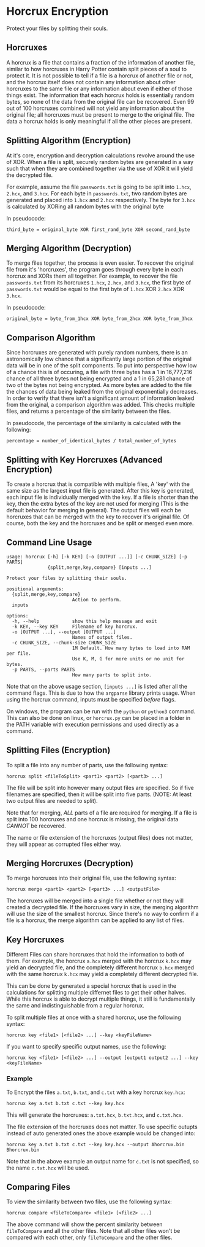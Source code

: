 # Horcrux Encryption

Protect your files by splitting their souls.

## Horcruxes

A horcrux is a file that contains a fraction of the information of another file,
similar to how horcruxes in Harry Potter contain split pieces of a soul to
protect it. It is not possible to tell if a file is a horcrux of another file or
not, and the horcrux itself does not contain any information about other
horcruxes to the same file or any information about even if either of those
things exist. The information that each horcrux holds is essentially random
bytes, so none of the data from the original file can be recovered. Even 99 out
of 100 horcruxes combined will not yield any information about the original
file; all horcruxes must be present to merge to the original file. The data a
horcrux holds is only meaningful if all the other pieces are present.

## Splitting Algorithm (Encryption)

At it's core, encryption and decryption calculations revolve around the use of
XOR. When a file is split, securely random bytes are generated in a way such
that when they are combined together via the use of XOR it will yield the
decrypted file. 

For example, assume the file `passwords.txt` is going to be split into `1.hcx`,
`2.hcx`, and `3.hcx`. For each byte in `passwords.txt`, two random bytes are
generated and placed into `1.hcx` and `2.hcx` respectively. The byte for `3.hcx`
is calculated by XORing all random bytes with the original byte

In pseudocode:

```
third_byte = original_byte XOR first_rand_byte XOR second_rand_byte
```

## Merging Algorithm (Decryption)

To merge files together, the process is even easier. To recover the original
file from it's 'horcruxes', the program goes through every byte in each horcrux
and XORs them all together. For example, to recover the file `passwords.txt`
from its horcruxes `1.hcx`, `2.hcx`, and `3.hcx`, the first byte of
`passwords.txt` would be equal to the first byte of `1.hcx` XOR `2.hcx` XOR
`3.hcx`.

In pseudocode:

```
original_byte = byte_from_1hcx XOR byte_from_2hcx XOR byte_from_3hcx
```

## Comparison Algorithm

Since horcruxes are generated with purely random numbers, there is an
astronomically low chance that a significantly large portion of the original
data will be in one of the split components. To put into perspective how low of
a chance this is of occuring, a file with three bytes has a 1 in 16,777,216
chance of all three bytes not being encrypted and a 1 in 65,281 chance of two of
the bytes not being encrypted. As more bytes are added to the file the chances
of data being leaked from the original exponentially decreases. In order to
verify that there isn't a significant amount of information leaked from the
original, a comparison algorithm was added. This checks multiple files, and
returns a percentage of the similarity between the files.

In pseudocode, the percentage of the similarity is calculated with the following:

```
percentage = number_of_identical_bytes / total_number_of_bytes
```


## Splitting with Key Horcruxes (Advanced Encryption)

To create a horcrux that is compatible with multiple files, A 'key' with the
same size as the largest input file is generated. After this key is generated,
each input file is individually merged with the key. If a file is shorter than
the key, then the extra bytes of the key are not used for merging (This is the
default behavior for merging in general). The output files will each be
horcruxes that can be merged with the key to recover it's original file. Of
course, both the key and the horcruxes and be split or merged even more.

## Command Line Usage

```
usage: horcrux [-h] [-k KEY] [-o [OUTPUT ...]] [-c CHUNK_SIZE] [-p PARTS]
               {split,merge,key,compare} [inputs ...]

Protect your files by splitting their souls.

positional arguments:
  {split,merge,key,compare}
                        Action to perform.
  inputs

options:
  -h, --help            show this help message and exit
  -k KEY, --key KEY     Filename of key horcrux.
  -o [OUTPUT ...], --output [OUTPUT ...]
                        Names of output files.
  -c CHUNK_SIZE, --chunk-size CHUNK_SIZE
                        1M Default. How many bytes to load into RAM per file.
                        Use K, M, G for more units or no unit for bytes.
  -p PARTS, --parts PARTS
                        How many parts to split into.
```


Note that on the above usage section, `[inputs ...]` is listed after all the
command flags. This is due to how the `argparse` library prints usage. When
using the horcrux command, inputs must be specified *before* flags.

On windows, the program can be run with the `python` or `python3` command. This
can also be done on linux, or `horcrux.py` can be placed in a folder in the PATH
variable with execution permissions and used directly as a command.

## Splitting Files (Encryption)

To split a file into any number of parts, use the following syntax:

```
horcrux split <fileToSplit> <part1> <part2> [<part3> ...]
```

The file will be split into however many output files are specified. So if five
filenames are specified, then it will be split into five parts. (NOTE: At least
two output files are needed to split).

Note that for merging, *ALL* parts of a file are required for merging. If a file
is split into 100 horcruxes and one horcrux is missing, the original data
*CANNOT* be recovered.

The name or file extension of the horcruxes (output files) does not matter, they
will appear as corrupted files either way.

## Merging Horcruxes (Decryption)

To merge horcruxes into their original file, use the following syntax:

```
horcrux merge <part1> <part2> [<part3> ...] <outputFile>
```

The horcruxes will be merged into a single file whether or not they will created
a decrypted file. If the horcruxes vary in size, the merging algorithm will use
the size of the smallest horcrux. Since there's no way to confirm if a file is a
horcrux, the merge algorithm can be applied to any list of files.

## Key Horcruxes

Different Files can share horcruxes that hold the information to both of them.
For example, the horcrux `a.hcx` merged with the horcrux `k.hcx` may yield an
decrypted file, and the completely different horcrux `b.hcx` merged with the
same horcrux `k.hcx` may yield a completely different decrypted file.

This can be done by generated a special horcrux that is used in the calculations
for splitting multiple differnet files to get their other halves. While this
horcrux is able to decrypt multiple things, it still is fundamentally the same
and indistinguishable from a regular horcrux.

To split multiple files at once with a shared horcrux, use the following syntax:

```
horcrux key <file1> [<file2> ...] --key <keyFileName>
```

If you want to specify specific output names, use the following:

```
horcrux key <file1> [<file2> ...] --output [output1 output2 ...] --key <keyFileName>
```

### Example

To Encrypt the files `a.txt`, `b.txt`, and `c.txt` with a key horcrux `key.hcx`:

```
horcrux key a.txt b.txt c.txt --key key.hcx
```

This will generate the horcruxes: `a.txt.hcx`, `b.txt.hcx`, and `c.txt.hcx`.

The file extension of the horcruxes does not matter. To use specific outupts
instead of auto generated ones the above example would be changed into:

```
horcrux key a.txt b.txt c.txt --key key.hcx --output Ahorcrux.bin Bhorcrux.bin
```

Note that in the above example an output name for `c.txt` is not specified, so
the name `c.txt.hcx` will be used.

## Comparing Files

To view the similarity between two files, use the following syntax:

```
horcrux compare <fileToCompare> <file1> [<file2> ...]
```

The above command will show the percent similarity between `fileToCompare` and
all the other files. Note that all other files won't be compared with each
other, only `fileToCompare` and the other files.
